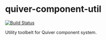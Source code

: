 # quiver-component-util

[![Build Status](https://travis-ci.org/quiverjs/quiver-component-util.svg?branch=master)](https://travis-ci.org/quiverjs/quiver-component-util)

Utility toolbelt for Quiver component system.
